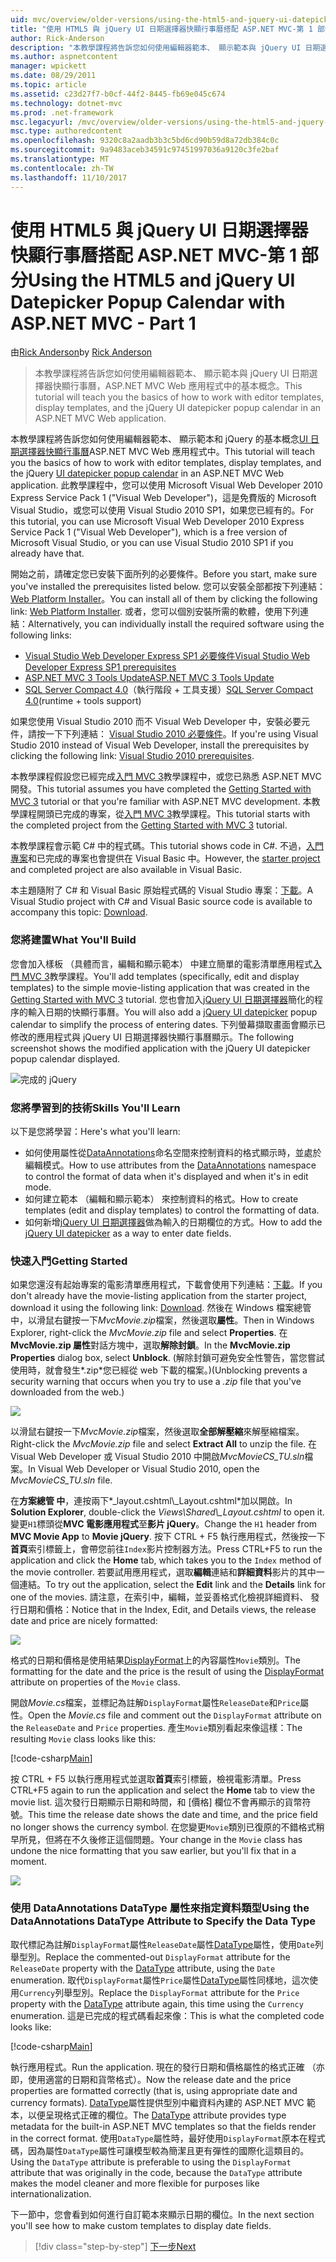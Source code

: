 ```yaml
---
uid: mvc/overview/older-versions/using-the-html5-and-jquery-ui-datepicker-popup-calendar-with-aspnet-mvc/using-the-html5-and-jquery-ui-datepicker-popup-calendar-with-aspnet-mvc-part-1
title: "使用 HTML5 與 jQuery UI 日期選擇器快顯行事曆搭配 ASP.NET MVC-第 1 部分 |Microsoft 文件"
author: Rick-Anderson
description: "本教學課程將告訴您如何使用編輯器範本、 顯示範本與 jQuery UI 日期選擇器快顯行事曆，ASP.NET MV 中的基本概念..."
ms.author: aspnetcontent
manager: wpickett
ms.date: 08/29/2011
ms.topic: article
ms.assetid: c23d27f7-b0cf-44f2-8445-fb69e045c674
ms.technology: dotnet-mvc
ms.prod: .net-framework
msc.legacyurl: /mvc/overview/older-versions/using-the-html5-and-jquery-ui-datepicker-popup-calendar-with-aspnet-mvc/using-the-html5-and-jquery-ui-datepicker-popup-calendar-with-aspnet-mvc-part-1
msc.type: authoredcontent
ms.openlocfilehash: 9320c8a2aadb3b3c5bd6cd90b59d8a72db384c0c
ms.sourcegitcommit: 9a9483aceb34591c97451997036a9120c3fe2baf
ms.translationtype: MT
ms.contentlocale: zh-TW
ms.lasthandoff: 11/10/2017
---
```

<a name="using-the-html5-and-jquery-ui-datepicker-popup-calendar-with-aspnet-mvc---part-1"></a><span data-ttu-id="8dec2-103">使用 HTML5 與 jQuery UI 日期選擇器快顯行事曆搭配 ASP.NET MVC-第 1 部分</span><span class="sxs-lookup"><span data-stu-id="8dec2-103">Using the HTML5 and jQuery UI Datepicker Popup Calendar with ASP.NET MVC - Part 1</span></span>
====================
<span data-ttu-id="8dec2-104">由[Rick Anderson](https://github.com/Rick-Anderson)</span><span class="sxs-lookup"><span data-stu-id="8dec2-104">by [Rick Anderson](https://github.com/Rick-Anderson)</span></span>

> <span data-ttu-id="8dec2-105">本教學課程將告訴您如何使用編輯器範本、 顯示範本與 jQuery UI 日期選擇器快顯行事曆，ASP.NET MVC Web 應用程式中的基本概念。</span><span class="sxs-lookup"><span data-stu-id="8dec2-105">This tutorial will teach you the basics of how to work with editor templates, display templates, and the jQuery UI datepicker popup calendar in an ASP.NET MVC Web application.</span></span>


<span data-ttu-id="8dec2-106">本教學課程將告訴您如何使用編輯器範本、 顯示範本和 jQuery 的基本概念[UI 日期選擇器快顯行事曆](http://plugins.jquery.com/project/datepicker)ASP.NET MVC Web 應用程式中。</span><span class="sxs-lookup"><span data-stu-id="8dec2-106">This tutorial will teach you the basics of how to work with editor templates, display templates, and the jQuery [UI datepicker popup calendar](http://plugins.jquery.com/project/datepicker) in an ASP.NET MVC Web application.</span></span> <span data-ttu-id="8dec2-107">此教學課程中，您可以使用 Microsoft Visual Web Developer 2010 Express Service Pack 1 (&quot;Visual Web Developer&quot;)，這是免費版的 Microsoft Visual Studio，或您可以使用 Visual Studio 2010 SP1，如果您已經有的。</span><span class="sxs-lookup"><span data-stu-id="8dec2-107">For this tutorial, you can use Microsoft Visual Web Developer 2010 Express Service Pack 1 (&quot;Visual Web Developer&quot;), which is a free version of Microsoft Visual Studio, or you can use Visual Studio 2010 SP1 if you already have that.</span></span>

<span data-ttu-id="8dec2-108">開始之前，請確定您已安裝下面所列的必要條件。</span><span class="sxs-lookup"><span data-stu-id="8dec2-108">Before you start, make sure you've installed the prerequisites listed below.</span></span> <span data-ttu-id="8dec2-109">您可以安裝全部都按下列連結： [Web Platform Installer](https://www.microsoft.com/web/gallery/install.aspx?appid=VWD2010SP1Pack)。</span><span class="sxs-lookup"><span data-stu-id="8dec2-109">You can install all of them by clicking the following link: [Web Platform Installer](https://www.microsoft.com/web/gallery/install.aspx?appid=VWD2010SP1Pack).</span></span> <span data-ttu-id="8dec2-110">或者，您可以個別安裝所需的軟體，使用下列連結：</span><span class="sxs-lookup"><span data-stu-id="8dec2-110">Alternatively, you can individually install the required software using the following links:</span></span>

- [<span data-ttu-id="8dec2-111">Visual Studio Web Developer Express SP1 必要條件</span><span class="sxs-lookup"><span data-stu-id="8dec2-111">Visual Studio Web Developer Express SP1 prerequisites</span></span>](https://www.microsoft.com/web/gallery/install.aspx?appid=VWD2010SP1Pack)
- [<span data-ttu-id="8dec2-112">ASP.NET MVC 3 Tools Update</span><span class="sxs-lookup"><span data-stu-id="8dec2-112">ASP.NET MVC 3 Tools Update</span></span>](https://www.microsoft.com/web/gallery/install.aspx?appsxml=&amp;appid=MVC3)
- <span data-ttu-id="8dec2-113">[SQL Server Compact 4.0](https://www.microsoft.com/web/gallery/install.aspx?appid=SQLCE;SQLCEVSTools_4_0)（執行階段 + 工具支援）</span><span class="sxs-lookup"><span data-stu-id="8dec2-113">[SQL Server Compact 4.0](https://www.microsoft.com/web/gallery/install.aspx?appid=SQLCE;SQLCEVSTools_4_0)(runtime + tools support)</span></span>

<span data-ttu-id="8dec2-114">如果您使用 Visual Studio 2010 而不 Visual Web Developer 中，安裝必要元件，請按一下下列連結： [Visual Studio 2010 必要條件](https://www.microsoft.com/web/gallery/install.aspx?appsxml=&amp;appid=VS2010SP1Pack)。</span><span class="sxs-lookup"><span data-stu-id="8dec2-114">If you're using Visual Studio 2010 instead of Visual Web Developer, install the prerequisites by clicking the following link: [Visual Studio 2010 prerequisites](https://www.microsoft.com/web/gallery/install.aspx?appsxml=&amp;appid=VS2010SP1Pack).</span></span>

<span data-ttu-id="8dec2-115">本教學課程假設您已經完成[入門 MVC 3](../getting-started-with-aspnet-mvc3/cs/intro-to-aspnet-mvc-3.md)教學課程中，或您已熟悉 ASP.NET MVC 開發。</span><span class="sxs-lookup"><span data-stu-id="8dec2-115">This tutorial assumes you have completed the [Getting Started with MVC 3](../getting-started-with-aspnet-mvc3/cs/intro-to-aspnet-mvc-3.md) tutorial or that you're familiar with ASP.NET MVC development.</span></span> <span data-ttu-id="8dec2-116">本教學課程開頭已完成的專案，從[入門 MVC 3](../getting-started-with-aspnet-mvc3/cs/intro-to-aspnet-mvc-3.md)教學課程。</span><span class="sxs-lookup"><span data-stu-id="8dec2-116">This tutorial starts with the completed project from the [Getting Started with MVC 3](../getting-started-with-aspnet-mvc3/cs/intro-to-aspnet-mvc-3.md) tutorial.</span></span>

<span data-ttu-id="8dec2-117">本教學課程會示範 C# 中的程式碼。</span><span class="sxs-lookup"><span data-stu-id="8dec2-117">This tutorial shows code in C#.</span></span> <span data-ttu-id="8dec2-118">不過，[入門專案](https://archive.msdn.microsoft.com/Project/Download/FileDownload.aspx?ProjectName=aspnetmvcsamples&amp;DownloadId=15800)和已完成的專案也會提供在 Visual Basic 中。</span><span class="sxs-lookup"><span data-stu-id="8dec2-118">However, the [starter project](https://archive.msdn.microsoft.com/Project/Download/FileDownload.aspx?ProjectName=aspnetmvcsamples&amp;DownloadId=15800) and completed project are also available in Visual Basic.</span></span>

<span data-ttu-id="8dec2-119">本主題隨附了 C# 和 Visual Basic 原始程式碼的 Visual Studio 專案：[下載](https://archive.msdn.microsoft.com/Project/Download/FileDownload.aspx?ProjectName=aspnetmvcsamples&amp;DownloadId=15800)。</span><span class="sxs-lookup"><span data-stu-id="8dec2-119">A Visual Studio project with C# and Visual Basic source code is available to accompany this topic: [Download](https://archive.msdn.microsoft.com/Project/Download/FileDownload.aspx?ProjectName=aspnetmvcsamples&amp;DownloadId=15800).</span></span>

### <a name="what-youll-build"></a><span data-ttu-id="8dec2-120">您將建置</span><span class="sxs-lookup"><span data-stu-id="8dec2-120">What You'll Build</span></span>

<span data-ttu-id="8dec2-121">您會加入樣板 （具體而言，編輯和顯示範本） 中建立簡單的電影清單應用程式[入門 MVC 3](../getting-started-with-aspnet-mvc3/cs/intro-to-aspnet-mvc-3.md)教學課程。</span><span class="sxs-lookup"><span data-stu-id="8dec2-121">You'll add templates (specifically, edit and display templates) to the simple movie-listing application that was created in the [Getting Started with MVC 3](../getting-started-with-aspnet-mvc3/cs/intro-to-aspnet-mvc-3.md) tutorial.</span></span> <span data-ttu-id="8dec2-122">您也會加入[jQuery UI 日期選擇器](http://jqueryui.com/demos/datepicker/)簡化的程序的輸入日期的快顯行事曆。</span><span class="sxs-lookup"><span data-stu-id="8dec2-122">You will also add a [jQuery UI datepicker](http://jqueryui.com/demos/datepicker/) popup calendar to simplify the process of entering dates.</span></span> <span data-ttu-id="8dec2-123">下列螢幕擷取畫面會顯示已修改的應用程式與 jQuery UI 日期選擇器快顯行事曆顯示。</span><span class="sxs-lookup"><span data-stu-id="8dec2-123">The following screenshot shows the modified application with the jQuery UI datepicker popup calendar displayed.</span></span>

![完成的 jQuery](using-the-html5-and-jquery-ui-datepicker-popup-calendar-with-aspnet-mvc-part-1/_static/image1.png)

### <a name="skills-youll-learn"></a><span data-ttu-id="8dec2-125">您將學習到的技術</span><span class="sxs-lookup"><span data-stu-id="8dec2-125">Skills You'll Learn</span></span>

<span data-ttu-id="8dec2-126">以下是您將學習：</span><span class="sxs-lookup"><span data-stu-id="8dec2-126">Here's what you'll learn:</span></span>

- <span data-ttu-id="8dec2-127">如何使用屬性從[DataAnnotations](https://msdn.microsoft.com/en-us/library/system.componentmodel.dataannotations.aspx)命名空間來控制資料的格式顯示時，並處於編輯模式。</span><span class="sxs-lookup"><span data-stu-id="8dec2-127">How to use attributes from the [DataAnnotations](https://msdn.microsoft.com/en-us/library/system.componentmodel.dataannotations.aspx) namespace to control the format of data when it's displayed and when it's in edit mode.</span></span>
- <span data-ttu-id="8dec2-128">如何建立範本 （編輯和顯示範本） 來控制資料的格式。</span><span class="sxs-lookup"><span data-stu-id="8dec2-128">How to create templates (edit and display templates) to control the formatting of data.</span></span>
- <span data-ttu-id="8dec2-129">如何新增[jQuery UI 日期選擇器](http://jqueryui.com/demos/datepicker/)做為輸入的日期欄位的方式。</span><span class="sxs-lookup"><span data-stu-id="8dec2-129">How to add the [jQuery UI datepicker](http://jqueryui.com/demos/datepicker/) as a way to enter date fields.</span></span>

### <a name="getting-started"></a><span data-ttu-id="8dec2-130">快速入門</span><span class="sxs-lookup"><span data-stu-id="8dec2-130">Getting Started</span></span>

<span data-ttu-id="8dec2-131">如果您還沒有起始專案的電影清單應用程式，下載會使用下列連結：[下載](https://code.msdn.microsoft.com/Project/Download/FileDownload.aspx?https://archive.msdn.microsoft.com/Project/Download/FileDownload.aspx?ProjectName=aspnetmvcsamples&amp;DownloadId=15800)。</span><span class="sxs-lookup"><span data-stu-id="8dec2-131">If you don't already have the movie-listing application from the starter project, download it using the following link: [Download](https://code.msdn.microsoft.com/Project/Download/FileDownload.aspx?https://archive.msdn.microsoft.com/Project/Download/FileDownload.aspx?ProjectName=aspnetmvcsamples&amp;DownloadId=15800).</span></span> <span data-ttu-id="8dec2-132">然後在 Windows 檔案總管中，以滑鼠右鍵按一下*MvcMovie.zip*檔案，然後選取**屬性**。</span><span class="sxs-lookup"><span data-stu-id="8dec2-132">Then in Windows Explorer, right-click the *MvcMovie.zip* file and select **Properties**.</span></span> <span data-ttu-id="8dec2-133">在**MvcMovie.zip 屬性**對話方塊中，選取**解除封鎖**。</span><span class="sxs-lookup"><span data-stu-id="8dec2-133">In the **MvcMovie.zip Properties** dialog box, select **Unblock**.</span></span> <span data-ttu-id="8dec2-134">(解除封鎖可避免安全性警告，當您嘗試使用時，就會發生*.zip*您已經從 web 下載的檔案。)</span><span class="sxs-lookup"><span data-stu-id="8dec2-134">(Unblocking prevents a security warning that occurs when you try to use a *.zip* file that you've downloaded from the web.)</span></span>

![](using-the-html5-and-jquery-ui-datepicker-popup-calendar-with-aspnet-mvc-part-1/_static/image2.png)

<span data-ttu-id="8dec2-135">以滑鼠右鍵按一下*MvcMovie.zip*檔案，然後選取**全部解壓縮**來解壓縮檔案。</span><span class="sxs-lookup"><span data-stu-id="8dec2-135">Right-click the *MvcMovie.zip* file and select **Extract All** to unzip the file.</span></span> <span data-ttu-id="8dec2-136">在 Visual Web Developer 或 Visual Studio 2010 中開啟*MvcMovieCS\_TU.sln*檔案。</span><span class="sxs-lookup"><span data-stu-id="8dec2-136">In Visual Web Developer or Visual Studio 2010, open the *MvcMovieCS\_TU.sln* file.</span></span>

<span data-ttu-id="8dec2-137">在**方案總管 中**，連按兩下*_layout.cshtml\\_Layout.cshtml*加以開啟。</span><span class="sxs-lookup"><span data-stu-id="8dec2-137">In **Solution Explorer**, double-click the *Views\Shared\\_Layout.cshtml* to open it.</span></span> <span data-ttu-id="8dec2-138">變更`H1`標頭從**MVC 電影應用程式**至**影片 jQuery**。</span><span class="sxs-lookup"><span data-stu-id="8dec2-138">Change the `H1` header from **MVC Movie App** to **Movie jQuery**.</span></span> <span data-ttu-id="8dec2-139">按下 CTRL + F5 執行應用程式，然後按一下**首頁**索引標籤上，會帶您前往`Index`影片控制器方法。</span><span class="sxs-lookup"><span data-stu-id="8dec2-139">Press CTRL+F5 to run the application and click the **Home** tab, which takes you to the `Index` method of the movie controller.</span></span> <span data-ttu-id="8dec2-140">若要試用應用程式，選取**編輯**連結和**詳細資料**影片的其中一個連結。</span><span class="sxs-lookup"><span data-stu-id="8dec2-140">To try out the application, select the **Edit** link and the **Details** link for one of the movies.</span></span> <span data-ttu-id="8dec2-141">請注意，在索引中，編輯，並妥善格式化檢視詳細資料、 發行日期和價格：</span><span class="sxs-lookup"><span data-stu-id="8dec2-141">Notice that in the Index, Edit, and Details views, the release date and price are nicely formatted:</span></span>

![](using-the-html5-and-jquery-ui-datepicker-popup-calendar-with-aspnet-mvc-part-1/_static/image3.png)

<span data-ttu-id="8dec2-142">格式的日期和價格是使用結果[DisplayFormat](https://msdn.microsoft.com/en-us/library/system.componentmodel.dataannotations.displayformatattribute.aspx)上的內容屬性`Movie`類別。</span><span class="sxs-lookup"><span data-stu-id="8dec2-142">The formatting for the date and the price is the result of using the [DisplayFormat](https://msdn.microsoft.com/en-us/library/system.componentmodel.dataannotations.displayformatattribute.aspx) attribute on properties of the `Movie` class.</span></span>

<span data-ttu-id="8dec2-143">開啟*Movie.cs*檔案，並標記為註解`DisplayFormat`屬性`ReleaseDate`和`Price`屬性。</span><span class="sxs-lookup"><span data-stu-id="8dec2-143">Open the *Movie.cs* file and comment out the `DisplayFormat` attribute on the `ReleaseDate` and `Price` properties.</span></span> <span data-ttu-id="8dec2-144">產生`Movie`類別看起來像這樣：</span><span class="sxs-lookup"><span data-stu-id="8dec2-144">The resulting `Movie` class looks like this:</span></span>

[!code-csharp[Main](using-the-html5-and-jquery-ui-datepicker-popup-calendar-with-aspnet-mvc-part-1/samples/sample1.cs)]

<span data-ttu-id="8dec2-145">按 CTRL + F5 以執行應用程式並選取**首頁**索引標籤，檢視電影清單。</span><span class="sxs-lookup"><span data-stu-id="8dec2-145">Press CTRL+F5 again to run the application and select the **Home** tab to view the movie list.</span></span> <span data-ttu-id="8dec2-146">這次發行日期顯示日期和時間，和 [價格] 欄位不會再顯示的貨幣符號。</span><span class="sxs-lookup"><span data-stu-id="8dec2-146">This time the release date shows the date and time, and the price field no longer shows the currency symbol.</span></span> <span data-ttu-id="8dec2-147">在您變更`Movie`類別已復原的不錯格式稍早所見，但將在不久後修正這個問題。</span><span class="sxs-lookup"><span data-stu-id="8dec2-147">Your change in the `Movie` class has undone the nice formatting that you saw earlier, but you'll fix that in a moment.</span></span>

![](using-the-html5-and-jquery-ui-datepicker-popup-calendar-with-aspnet-mvc-part-1/_static/image4.png)

### <a name="using-the-dataannotations-datatype-attribute-to-specify-the-data-type"></a><span data-ttu-id="8dec2-148">使用 DataAnnotations DataType 屬性來指定資料類型</span><span class="sxs-lookup"><span data-stu-id="8dec2-148">Using the DataAnnotations DataType Attribute to Specify the Data Type</span></span>

<span data-ttu-id="8dec2-149">取代標記為註解`DisplayFormat`屬性`ReleaseDate`屬性[DataType](https://msdn.microsoft.com/en-us/library/system.componentmodel.dataannotations.datatype.aspx)屬性，使用`Date`列舉型別。</span><span class="sxs-lookup"><span data-stu-id="8dec2-149">Replace the commented-out `DisplayFormat` attribute for the `ReleaseDate` property with the [DataType](https://msdn.microsoft.com/en-us/library/system.componentmodel.dataannotations.datatype.aspx) attribute, using the `Date` enumeration.</span></span> <span data-ttu-id="8dec2-150">取代`DisplayFormat`屬性`Price`屬性[DataType](https://msdn.microsoft.com/en-us/library/system.componentmodel.dataannotations.datatype.aspx)屬性同樣地，這次使用`Currency`列舉型別。</span><span class="sxs-lookup"><span data-stu-id="8dec2-150">Replace the `DisplayFormat` attribute for the `Price` property with the [DataType](https://msdn.microsoft.com/en-us/library/system.componentmodel.dataannotations.datatype.aspx) attribute again, this time using the `Currency` enumeration.</span></span> <span data-ttu-id="8dec2-151">這是已完成的程式碼看起來像：</span><span class="sxs-lookup"><span data-stu-id="8dec2-151">This is what the completed code looks like:</span></span>

[!code-csharp[Main](using-the-html5-and-jquery-ui-datepicker-popup-calendar-with-aspnet-mvc-part-1/samples/sample2.cs)]

<span data-ttu-id="8dec2-152">執行應用程式。</span><span class="sxs-lookup"><span data-stu-id="8dec2-152">Run the application.</span></span> <span data-ttu-id="8dec2-153">現在的發行日期和價格屬性的格式正確 （亦即，使用適當的日期和貨幣格式）。</span><span class="sxs-lookup"><span data-stu-id="8dec2-153">Now the release date and the price properties are formatted correctly (that is, using appropriate date and currency formats).</span></span> <span data-ttu-id="8dec2-154">[DataType](https://msdn.microsoft.com/en-us/library/system.componentmodel.dataannotations.datatype.aspx)屬性提供型別中繼資料內建的 ASP.NET MVC 範本，以便呈現格式正確的欄位。</span><span class="sxs-lookup"><span data-stu-id="8dec2-154">The [DataType](https://msdn.microsoft.com/en-us/library/system.componentmodel.dataannotations.datatype.aspx) attribute provides type metadata for the built-in ASP.NET MVC templates so that the fields render in the correct format.</span></span> <span data-ttu-id="8dec2-155">使用`DataType`屬性時，最好使用`DisplayFormat`原本在程式碼，因為屬性`DataType`屬性可讓模型較為簡潔且更有彈性的國際化這類目的。</span><span class="sxs-lookup"><span data-stu-id="8dec2-155">Using the `DataType` attribute is preferable to using the `DisplayFormat` attribute that was originally in the code, because the `DataType` attribute makes the model cleaner and more flexible for purposes like internationalization.</span></span>

<span data-ttu-id="8dec2-156">下一節中，您會看到如何進行自訂範本來顯示日期的欄位。</span><span class="sxs-lookup"><span data-stu-id="8dec2-156">In the next section you'll see how to make custom templates to display date fields.</span></span>

>[!div class="step-by-step"]
[<span data-ttu-id="8dec2-157">下一步</span><span class="sxs-lookup"><span data-stu-id="8dec2-157">Next</span></span>](using-the-html5-and-jquery-ui-datepicker-popup-calendar-with-aspnet-mvc-part-2.md)
